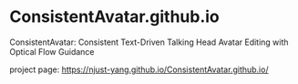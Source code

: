 # ConsistentAvatar.github.io
ConsistentAvatar: Consistent Text-Driven Talking Head Avatar Editing with Optical Flow Guidance

project page: https://njust-yang.github.io/ConsistentAvatar.github.io/
